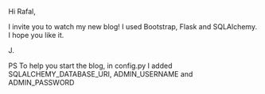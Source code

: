 Hi Rafal,

I invite you to watch my new blog! I used Bootstrap, Flask and SQLAlchemy. I hope you like it.

J.

PS To help you start the blog, in config.py I added SQLALCHEMY_DATABASE_URI, ADMIN_USERNAME and ADMIN_PASSWORD